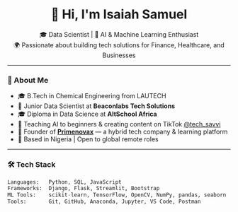 <h1 align="center">👋 Hi, I'm Isaiah Samuel</h1>

<p align="center">
  🎓 Data Scientist | 🧠 AI & Machine Learning Enthusiast
  <br>
  🌍 Passionate about building tech solutions for Finance, Healthcare, and Businesses
</p>

---

### 🚀 About Me

- 🎓 B.Tech in Chemical Engineering from LAUTECH  
- 🧪 Junior Data Scientist at **Beaconlabs Tech Solutions**  
- 🎓 Diploma in Data Science at **AltSchool Africa**  
- 🧠 Teaching AI to beginners & creating content on TikTok [@tech_savvi](https://tiktok.com/@tech_savvi)  
- 💼 Founder of [**Primenovax**](#) — a hybrid tech company & learning platform  
- 📌 Based in Nigeria | Open to global remote roles

---

### 🛠️ Tech Stack

```python
Languages:   Python, SQL, JavaScript
Frameworks:  Django, Flask, Streamlit, Bootstrap
ML Tools:    scikit-learn, TensorFlow, OpenCV, NumPy, pandas, seaborn
Tools:       Git, GitHub, Anaconda, Jupyter, VS Code, Postman

